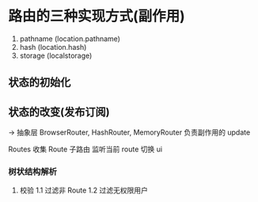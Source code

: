 # 路由的三种实现方式(副作用)

1. pathname (location.pathname)
2. hash (location.hash)
3. storage (localstorage)

## 状态的初始化

## 状态的改变(发布订阅)

-> 抽象层
BrowserRouter, HashRouter, MemoryRouter 负责副作用的 update

Routes
收集 Route 子路由
监听当前 route 切换 ui

### 树状结构解析

1. 校验
   1.1 过滤非 Route
   1.2 过滤无权限用户
